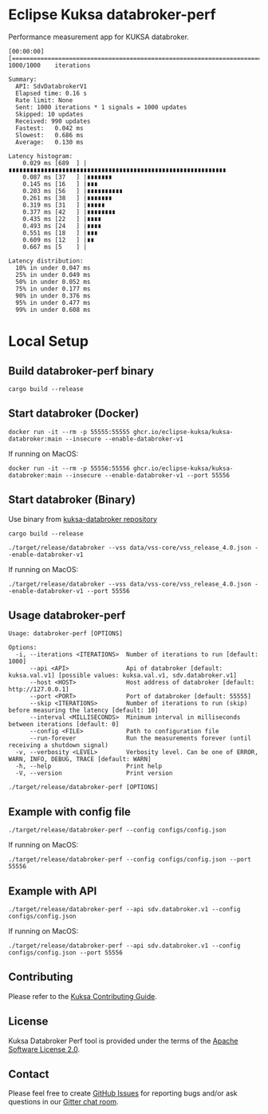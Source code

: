 # Eclipse Kuksa databroker-perf

Performance measurement app for KUKSA databroker.

```
[00:00:00]  [========================================================================================================]    1000/1000    iterations

Summary:
  API: SdvDatabrokerV1
  Elapsed time: 0.16 s
  Rate limit: None
  Sent: 1000 iterations * 1 signals = 1000 updates
  Skipped: 10 updates
  Received: 990 updates
  Fastest:   0.042 ms
  Slowest:   0.686 ms
  Average:   0.130 ms

Latency histogram:
    0.029 ms [689  ] |∎∎∎∎∎∎∎∎∎∎∎∎∎∎∎∎∎∎∎∎∎∎∎∎∎∎∎∎∎∎∎∎∎∎∎∎∎∎∎∎∎∎∎∎∎∎∎∎∎∎∎∎∎∎∎∎∎∎∎∎∎
    0.087 ms [37   ] |∎∎∎∎∎∎∎
    0.145 ms [16   ] |∎∎∎
    0.203 ms [56   ] |∎∎∎∎∎∎∎∎∎∎
    0.261 ms [38   ] |∎∎∎∎∎∎∎
    0.319 ms [31   ] |∎∎∎∎∎
    0.377 ms [42   ] |∎∎∎∎∎∎∎∎
    0.435 ms [22   ] |∎∎∎∎
    0.493 ms [24   ] |∎∎∎∎
    0.551 ms [18   ] |∎∎∎
    0.609 ms [12   ] |∎∎
    0.667 ms [5    ] |

Latency distribution:
  10% in under 0.047 ms
  25% in under 0.049 ms
  50% in under 0.052 ms
  75% in under 0.177 ms
  90% in under 0.376 ms
  95% in under 0.477 ms
  99% in under 0.608 ms

```

# Local Setup

## Build databroker-perf binary

```
cargo build --release
```

## Start databroker (Docker)

```
docker run -it --rm -p 55555:55555 ghcr.io/eclipse-kuksa/kuksa-databroker:main --insecure --enable-databroker-v1
```

If running on MacOS:

```
docker run -it --rm -p 55556:55556 ghcr.io/eclipse-kuksa/kuksa-databroker:main --insecure --enable-databroker-v1 --port 55556
```

## Start databroker (Binary)

Use binary from [kuksa-databroker repository](https://github.com/eclipse-kuksa/kuksa-databroker)

```
cargo build --release
```

```
./target/release/databroker --vss data/vss-core/vss_release_4.0.json --enable-databroker-v1
```

If running on MacOS:

```
./target/release/databroker --vss data/vss-core/vss_release_4.0.json --enable-databroker-v1 --port 55556
```

## Usage databroker-perf

```
Usage: databroker-perf [OPTIONS]

Options:
  -i, --iterations <ITERATIONS>  Number of iterations to run [default: 1000]
      --api <API>                Api of databroker [default: kuksa.val.v1] [possible values: kuksa.val.v1, sdv.databroker.v1]
      --host <HOST>              Host address of databroker [default: http://127.0.0.1]
      --port <PORT>              Port of databroker [default: 55555]
      --skip <ITERATIONS>        Number of iterations to run (skip) before measuring the latency [default: 10]
      --interval <MILLISECONDS>  Minimum interval in milliseconds between iterations [default: 0]
      --config <FILE>            Path to configuration file
      --run-forever              Run the measurements forever (until receiving a shutdown signal)
  -v, --verbosity <LEVEL>        Verbosity level. Can be one of ERROR, WARN, INFO, DEBUG, TRACE [default: WARN]
  -h, --help                     Print help
  -V, --version                  Print version
```

```
./target/release/databroker-perf [OPTIONS]
```

## Example with config file

```
./target/release/databroker-perf --config configs/config.json
```

If running on MacOS:

```
./target/release/databroker-perf --config configs/config.json --port 55556
```

## Example with API

```
./target/release/databroker-perf --api sdv.databroker.v1 --config configs/config.json
```

If running on MacOS:

```
./target/release/databroker-perf --api sdv.databroker.v1 --config configs/config.json --port 55556
```

## Contributing

Please refer to the [Kuksa Contributing Guide](CONTRIBUTING.md).

## License

Kuksa Databroker Perf tool is provided under the terms of the [Apache Software License 2.0](LICENSE).

## Contact

Please feel free to create [GitHub Issues](https://github.com/eclipse-kuksa/kuksa-perf/issues) for reporting bugs and/or ask questions in our [Gitter chat room](https://matrix.to/#/#kuksa-val_community:gitter.im).
